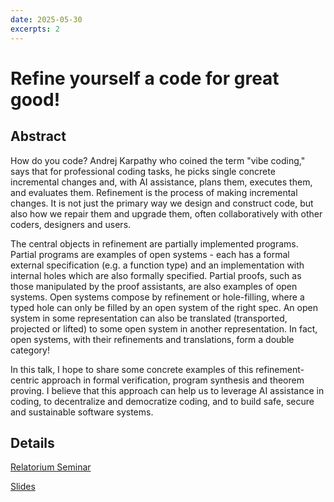 ```yaml
---
date: 2025-05-30
excerpts: 2
---
```


# Refine yourself a code for great good!

## Abstract

How do you code? Andrej Karpathy who coined the term "vibe coding," says that for professional coding tasks, he picks single concrete incremental changes and, with AI assistance, plans them, executes them, and evaluates them. Refinement is the process of making incremental changes. It is not just the primary way we design and construct code, but also how we repair them and upgrade them, often collaboratively with other coders, designers and users.

The central objects in refinement are partially implemented programs. Partial programs are examples of open systems - each has a formal external specification (e.g. a function type) and an implementation with internal holes which are also formally specified. Partial proofs, such as those manipulated by the proof assistants, are also examples of open systems. Open systems compose by refinement or hole-filling, where a typed hole can only be filled by an open system of the right spec. An open system in some representation can also be translated (transported, projected or lifted) to some open system in another representation. In fact, open systems, with their refinements and translations, form a double category!

In this talk, I hope to share some concrete examples of this refinement-centric approach in formal verification, program synthesis and theorem proving. I believe that this approach can help us to leverage AI assistance in coding, to decentralize and democratize coding, and to build safe, secure and sustainable software systems.

## Details
[Relatorium Seminar](https://www.youtube.com/watch?v=RvXWabNoWrc)

[Slides](https://w3id.org/people/shaoweilin/public/20250530-relatorium.html)

